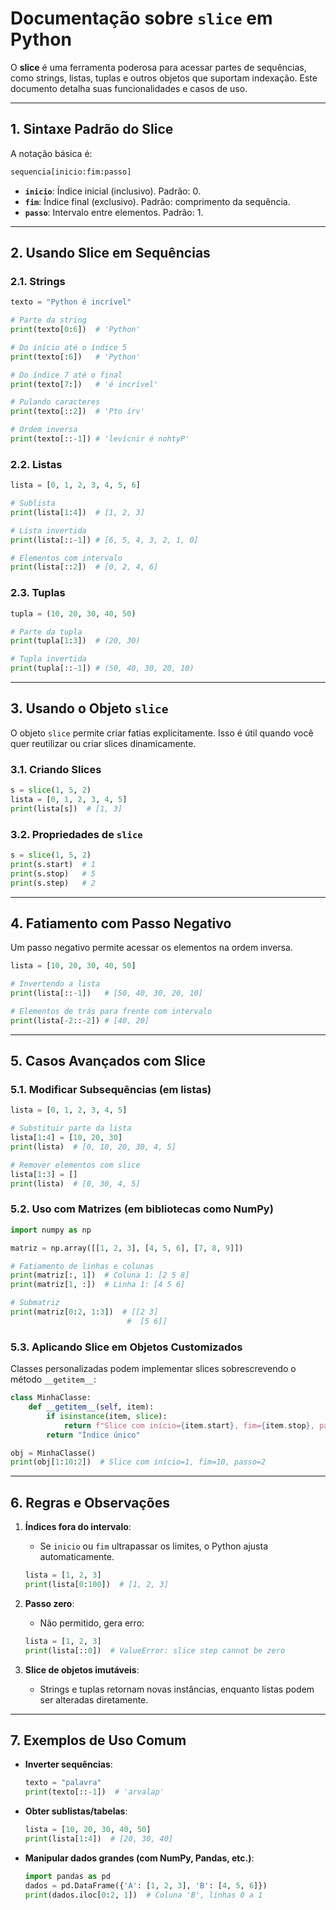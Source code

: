 # **Documentação sobre `slice` em Python**

O **slice** é uma ferramenta poderosa para acessar partes de sequências, como strings, listas, tuplas e outros objetos que suportam indexação. Este documento detalha suas funcionalidades e casos de uso.

---

## **1. Sintaxe Padrão do Slice**

A notação básica é:

```python
sequencia[inicio:fim:passo]
```

- **`inicio`**: Índice inicial (inclusivo). Padrão: 0.
- **`fim`**: Índice final (exclusivo). Padrão: comprimento da sequência.
- **`passo`**: Intervalo entre elementos. Padrão: 1.

---

## **2. Usando Slice em Sequências**

### 2.1. Strings

```python
texto = "Python é incrível"

# Parte da string
print(texto[0:6])  # 'Python'

# Do início até o índice 5
print(texto[:6])   # 'Python'

# Do índice 7 até o final
print(texto[7:])   # 'é incrível'

# Pulando caracteres
print(texto[::2])  # 'Pto írv'

# Ordem inversa
print(texto[::-1]) # 'levícnir é nohtyP'
```

### 2.2. Listas

```python
lista = [0, 1, 2, 3, 4, 5, 6]

# Sublista
print(lista[1:4])  # [1, 2, 3]

# Lista invertida
print(lista[::-1]) # [6, 5, 4, 3, 2, 1, 0]

# Elementos com intervalo
print(lista[::2])  # [0, 2, 4, 6]
```

### 2.3. Tuplas

```python
tupla = (10, 20, 30, 40, 50)

# Parte da tupla
print(tupla[1:3])  # (20, 30)

# Tupla invertida
print(tupla[::-1]) # (50, 40, 30, 20, 10)
```

---

## **3. Usando o Objeto `slice`**

O objeto `slice` permite criar fatias explicitamente. Isso é útil quando você quer reutilizar ou criar slices dinamicamente.

### 3.1. Criando Slices

```python
s = slice(1, 5, 2)
lista = [0, 1, 2, 3, 4, 5]
print(lista[s])  # [1, 3]
```

### 3.2. Propriedades de `slice`

```python
s = slice(1, 5, 2)
print(s.start)  # 1
print(s.stop)   # 5
print(s.step)   # 2
```

---

## **4. Fatiamento com Passo Negativo**

Um passo negativo permite acessar os elementos na ordem inversa.

```python
lista = [10, 20, 30, 40, 50]

# Invertendo a lista
print(lista[::-1])   # [50, 40, 30, 20, 10]

# Elementos de trás para frente com intervalo
print(lista[-2::-2]) # [40, 20]
```

---

## **5. Casos Avançados com Slice**

### 5.1. Modificar Subsequências (em listas)

```python
lista = [0, 1, 2, 3, 4, 5]

# Substituir parte da lista
lista[1:4] = [10, 20, 30]
print(lista)  # [0, 10, 20, 30, 4, 5]

# Remover elementos com slice
lista[1:3] = []
print(lista)  # [0, 30, 4, 5]
```

### 5.2. Uso com Matrizes (em bibliotecas como NumPy)

```python
import numpy as np

matriz = np.array([[1, 2, 3], [4, 5, 6], [7, 8, 9]])

# Fatiamento de linhas e colunas
print(matriz[:, 1])  # Coluna 1: [2 5 8]
print(matriz[1, :])  # Linha 1: [4 5 6]

# Submatriz
print(matriz[0:2, 1:3])  # [[2 3]
                          #  [5 6]]
```

### 5.3. Aplicando Slice em Objetos Customizados

Classes personalizadas podem implementar slices sobrescrevendo o método `__getitem__`:

```python
class MinhaClasse:
    def __getitem__(self, item):
        if isinstance(item, slice):
            return f"Slice com início={item.start}, fim={item.stop}, passo={item.step}"
        return "Índice único"

obj = MinhaClasse()
print(obj[1:10:2])  # Slice com início=1, fim=10, passo=2
```

---

## **6. Regras e Observações**

1. **Índices fora do intervalo**:

   - Se `inicio` ou `fim` ultrapassar os limites, o Python ajusta automaticamente.

   ```python
   lista = [1, 2, 3]
   print(lista[0:100])  # [1, 2, 3]
   ```
2. **Passo zero**:

   - Não permitido, gera erro:

   ```python
   lista = [1, 2, 3]
   print(lista[::0])  # ValueError: slice step cannot be zero
   ```
3. **Slice de objetos imutáveis**:

   - Strings e tuplas retornam novas instâncias, enquanto listas podem ser alteradas diretamente.

---

## **7. Exemplos de Uso Comum**

- **Inverter sequências**:

  ```python
  texto = "palavra"
  print(texto[::-1])  # 'arvalap'
  ```
- **Obter sublistas/tabelas**:

  ```python
  lista = [10, 20, 30, 40, 50]
  print(lista[1:4])  # [20, 30, 40]
  ```
- **Manipular dados grandes (com NumPy, Pandas, etc.)**:

  ```python
  import pandas as pd
  dados = pd.DataFrame({'A': [1, 2, 3], 'B': [4, 5, 6]})
  print(dados.iloc[0:2, 1])  # Coluna 'B', linhas 0 a 1
  ```
